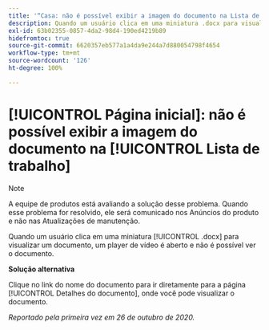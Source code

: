 ```yaml
---
title: '“Casa: não é possível exibir a imagem do documento na Lista de trabalho”'
description: Quando um usuário clica em uma miniatura .docx para visualizar um documento, um player de vídeo é aberto e não é possível ver o documento.
exl-id: 63b02355-0857-4da2-98d4-190ed4219b89
hidefromtoc: true
source-git-commit: 6620357eb577a1a4da9e244a7d880054798f4654
workflow-type: tm+mt
source-wordcount: '126'
ht-degree: 100%

---
```


# [!UICONTROL Página inicial]: não é possível exibir a imagem do documento na [!UICONTROL Lista de trabalho]

<!--Article created by request-->

>[!NOTE]
>
>A equipe de produtos está avaliando a solução desse problema. Quando esse problema for resolvido, ele será comunicado nos Anúncios do produto e não nas Atualizações de manutenção.

Quando um usuário clica em uma miniatura [!UICONTROL .docx] para visualizar um documento, um player de vídeo é aberto e não é possível ver o documento.

**Solução alternativa**

Clique no link do nome do documento para ir diretamente para a página [!UICONTROL Detalhes do documento], onde você pode visualizar o documento.

_Reportado pela primeira vez em 26 de outubro de 2020._
